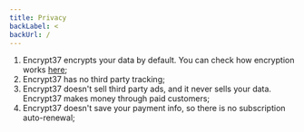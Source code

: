 ```yaml
---
title: Privacy
backLabel: <
backUrl: /
---
```


1. Encrypt37 encrypts your data by default. You can check how encryption works [here](https://encrypt37.com/encryption);
2. Encrypt37 has no third party tracking;
3. Encrypt37 doesn't sell third party ads, and it never sells your data. Encrypt37 makes money through paid customers;
4. Encrypt37 doesn't save your payment info, so there is no subscription auto-renewal;

